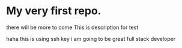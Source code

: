 # My very first repo. 

there will be more to come
This is description for test

haha this is using ssh key
i am going to be great full stack developer

